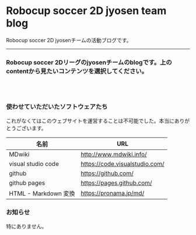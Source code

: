 # Robocup soccer 2D jyosen team blog
Robocup soccer 2D jyosenチームの活動ブログです。

------

### Robocup soccer 2Dリーグのjyosenチームのblogです。上のcontentから見たいコンテンツを選択してください。
<br><br>

### 使わせていただいたソフトウェアたち

これがなくてはこのウェブサイトを運営することは不可能でした。本当にありがとうございます。

| 名前                 | URL                            |
| -------------------- | ------------------------------ |
| MDwiki               | http://www.mdwiki.info/        |
| visual studio code   | https://code.visualstudio.com/ |
| github| https://github.com/            |
| github pages| https://pages.github.com/      |
| HTML - Markdown 変換 | https://pronama.jp/md/         |

### お知らせ

特にありません。
